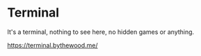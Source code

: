 # Terminal

It's a terminal, nothing to see here, no hidden games or anything.

https://terminal.bythewood.me/
